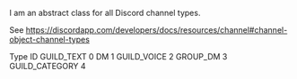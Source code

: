 I am an abstract class for all Discord channel types.

See https://discordapp.com/developers/docs/resources/channel#channel-object-channel-types

Type	ID
GUILD_TEXT	0
DM	1
GUILD_VOICE	2
GROUP_DM	3
GUILD_CATEGORY	4
